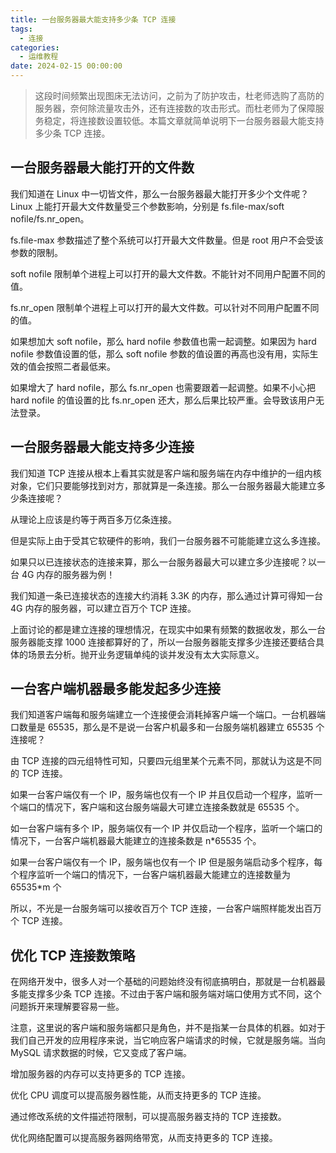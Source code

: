 ```yaml
---
title: 一台服务器最大能支持多少条 TCP 连接
tags:
  - 连接
categories:
  - 运维教程
date: 2024-02-15 00:00:00
---
```


> 这段时间频繁出现图床无法访问，之前为了防护攻击，杜老师选购了高防的服务器，奈何除流量攻击外，还有连接数的攻击形式。而杜老师为了保障服务稳定，将连接数设置较低。本篇文章就简单说明下一台服务器最大能支持多少条 TCP 连接。

<!-- more -->

## 一台服务器最大能打开的文件数

我们知道在 Linux 中一切皆文件，那么一台服务器最大能打开多少个文件呢？Linux 上能打开最大文件数量受三个参数影响，分别是 fs.file-max/soft nofile/fs.nr_open。

fs.file-max 参数描述了整个系统可以打开最大文件数量。但是 root 用户不会受该参数的限制。

soft nofile 限制单个进程上可以打开的最大文件数。不能针对不同用户配置不同的值。

fs.nr_open 限制单个进程上可以打开的最大文件数。可以针对不同用户配置不同的值。

如果想加大 soft nofile，那么 hard nofile 参数值也需一起调整。如果因为 hard nofile 参数值设置的低，那么 soft nofile 参数的值设置的再高也没有用，实际生效的值会按照二者最低来。

如果增大了 hard nofile，那么 fs.nr_open 也需要跟着一起调整。如果不小心把 hard nofile 的值设置的比 fs.nr_open 还大，那么后果比较严重。会导致该用户无法登录。

## 一台服务器最大能支持多少连接

我们知道 TCP 连接从根本上看其实就是客户端和服务端在内存中维护的一组内核对象，它们只要能够找到对方，那就算是一条连接。那么一台服务器最大能建立多少条连接呢？

从理论上应该是约等于两百多万亿条连接。

但是实际上由于受其它软硬件的影响，我们一台服务器不可能能建立这么多连接。

如果只以已连接状态的连接来算，那么一台服务器最大可以建立多少连接呢？以一台 4G 内存的服务器为例！

我们知道一条已连接状态的连接大约消耗 3.3K 的内存，那么通过计算可得知一台 4G 内存的服务器，可以建立百万个 TCP 连接。

上面讨论的都是建立连接的理想情况，在现实中如果有频繁的数据收发，那么一台服务器能支撑 1000 连接都算好的了，所以一台服务器能支撑多少连接还要结合具体的场景去分析。抛开业务逻辑单纯的谈并发没有太大实际意义。

## 一台客户端机器最多能发起多少连接

我们知道客户端每和服务端建立一个连接便会消耗掉客户端一个端口。一台机器端口数量是 65535，那么是不是说一台客户机最多和一台服务端机器建立 65535 个连接呢？

由 TCP 连接的四元组特性可知，只要四元组里某个元素不同，那就认为这是不同的 TCP 连接。

如果一台客户端仅有一个 IP，服务端也仅有一个 IP 并且仅启动一个程序，监听一个端口的情况下，客户端和这台服务端最大可建立连接条数就是 65535 个。

如一台客户端有多个 IP，服务端仅有一个 IP 并仅启动一个程序，监听一个端口的情况下，一台客户端机器最大能建立的连接条数是 n*65535 个。

如果一台客户端仅有一个 IP，服务端也仅有一个 IP 但是服务端启动多个程序，每个程序监听一个端口的情况下，一台客户端机器最大能建立的连接数量为 65535*m 个

所以，不光是一台服务端可以接收百万个 TCP 连接，一台客户端照样能发出百万个 TCP 连接。

## 优化 TCP 连接数策略

在网络开发中，很多人对一个基础的问题始终没有彻底搞明白，那就是一台机器最多能支撑多少条 TCP 连接。不过由于客户端和服务端对端口使用方式不同，这个问题拆开来理解要容易一些。

注意，这里说的客户端和服务端都只是角色，并不是指某一台具体的机器。如对于我们自己开发的应用程序来说，当它响应客户端请求的时候，它就是服务端。当向 MySQL 请求数据的时候，它又变成了客户端。

增加服务器的内存可以支持更多的 TCP 连接。

优化 CPU 调度可以提高服务器性能，从而支持更多的 TCP 连接。

通过修改系统的文件描述符限制，可以提高服务器支持的 TCP 连接数。

优化网络配置可以提高服务器网络带宽，从而支持更多的 TCP 连接。